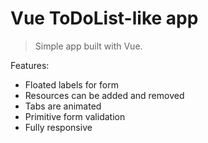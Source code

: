 # Vue ToDoList-like app
>Simple app built with Vue. 

Features:
* Floated labels for form
* Resources can be added and removed
* Tabs are animated
* Primitive form validation
* Fully responsive

